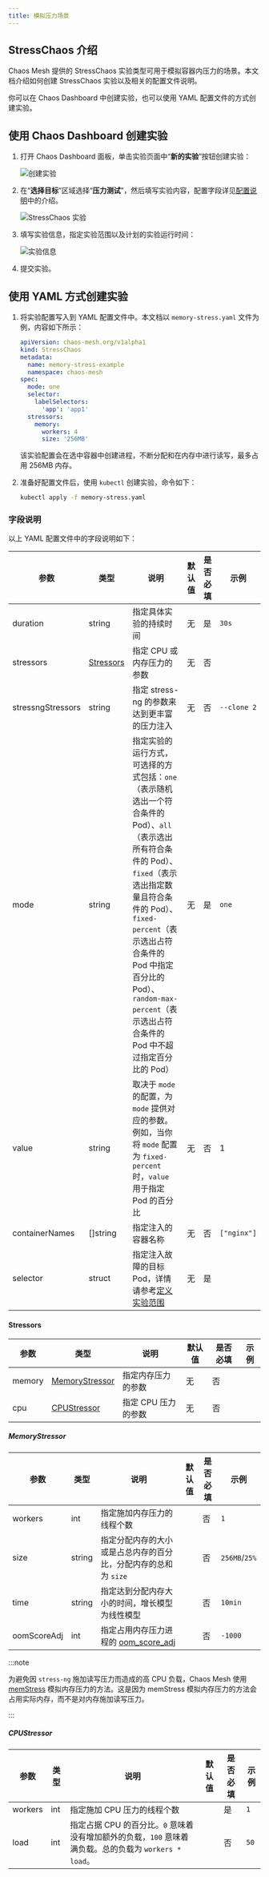 ```yaml
---
title: 模拟压力场景
---
```


## StressChaos 介绍

Chaos Mesh 提供的 StressChaos 实验类型可用于模拟容器内压力的场景。本文档介绍如何创建 StressChaos 实验以及相关的配置文件说明。

你可以在 Chaos Dashboard 中创建实验，也可以使用 YAML 配置文件的方式创建实验。

## 使用 Chaos Dashboard 创建实验

1. 打开 Chaos Dashboard 面板，单击实验页面中“**新的实验**”按钮创建实验：

   ![创建实验](./img/create-new-exp.png)

2. 在“**选择目标**”区域选择“**压力测试**”，然后填写实验内容，配置字段详见[配置说明](#字段说明)中的介绍。

   ![StressChaos 实验](./img/stresschaos-exp.png)

3. 填写实验信息，指定实验范围以及计划的实验运行时间：

   ![实验信息](./img/exp-info.png)

4. 提交实验。

## 使用 YAML 方式创建实验

1. 将实验配置写入到 YAML 配置文件中。本文档以 `memory-stress.yaml` 文件为例，内容如下所示：

   ```yaml
   apiVersion: chaos-mesh.org/v1alpha1
   kind: StressChaos
   metadata:
     name: memory-stress-example
     namespace: chaos-mesh
   spec:
     mode: one
     selector:
       labelSelectors:
         'app': 'app1'
     stressors:
       memory:
         workers: 4
         size: '256MB'
   ```

   该实验配置会在选中容器中创建进程，不断分配和在内存中进行读写，最多占用 256MB 内存。

2. 准备好配置文件后，使用 `kubectl` 创建实验，命令如下：

   ```bash
   kubectl apply -f memory-stress.yaml
   ```

### 字段说明

以上 YAML 配置文件中的字段说明如下：

| 参数                | 类型                      | 说明                                                                                                                                                                                             | 默认值 | 是否必填 | 示例          |
| ----------------- | ----------------------- | ---------------------------------------------------------------------------------------------------------------------------------------------------------------------------------------------- | --- | ---- | ----------- |
| duration          | string                  | 指定具体实验的持续时间                                                                                                                                                                                    | 无   | 是    | `30s`       |
| stressors         | [Stressors](#stressors) | 指定 CPU 或内存压力的参数                                                                                                                                                                                | 无   | 否    |             |
| stressngStressors | string                  | 指定 stress-ng 的参数来达到更丰富的压力注入                                                                                                                                                                    | 无   | 否    | `--clone 2` |
| mode              | string                  | 指定实验的运行方式，可选择的方式包括：`one`（表示随机选出一个符合条件的 Pod）、`all`（表示选出所有符合条件的 Pod）、`fixed`（表示选出指定数量且符合条件的 Pod）、`fixed-percent`（表示选出占符合条件的 Pod 中指定百分比的 Pod）、`random-max-percent`（表示选出占符合条件的 Pod 中不超过指定百分比的 Pod） | 无   | 是    | `one`       |
| value             | string                  | 取决于 `mode` 的配置，为 `mode` 提供对应的参数。例如，当你将 `mode` 配置为 `fixed-percent` 时，`value` 用于指定 Pod 的百分比                                                                                                      | 无   | 否    | 1           |
| containerNames    | \[]string               | 指定注入的容器名称                                                                                                                                                                                      | 无   | 否    | `["nginx"]` |
| selector          | struct                  | 指定注入故障的目标 Pod，详情请参考[定义实验范围](./define-chaos-experiment-scope.md)                                                                                                                                | 无   | 是    |             |

#### Stressors

| 参数     | 类型                                | 说明           | 默认值 | 是否必填 | 示例 |
| ------ | --------------------------------- | ------------ | --- | ---- | -- |
| memory | [MemoryStressor](#memorystressor) | 指定内存压力的参数    | 无   | 否    |    |
| cpu    | [CPUStressor](#cpustressor)       | 指定 CPU 压力的参数 | 无   | 否    |    |

##### MemoryStressor

| 参数          | 类型     | 说明                                                                               | 默认值 | 是否必填 | 示例            |
| ----------- | ------ | -------------------------------------------------------------------------------- | --- | ---- | ------------- |
| workers     | int    | 指定施加内存压力的线程个数                                                                    |     | 否    | `1`           |
| size        | string | 指定分配内存的大小或是占总内存的百分比，分配内存的总和为 `size`                                              |     | 否    | `256MB`/`25%` |
| time        | string | 指定达到分配内存大小的时间，增长模型为线性模型                                                          |     | 否    | `10min`       |
| oomScoreAdj | int    | 指定占用内存压力进程的 [oom\_score\_adj](https://man7.org/linux/man-pages/man5/proc.5.html) |     | 否    | `-1000`       |

:::note

为避免因 `stress-ng` 施加读写压力而造成的高 CPU 负载，Chaos Mesh 使用 [memStress](https://github.com/chaos-mesh/memStress) 模拟内存压力的方法。这是因为 memStress 模拟内存压力的方法会占用实际内存，而不是对内存施加读写压力。

:::

##### CPUStressor

| 参数      | 类型  | 说明                                                                  | 默认值 | 是否必填 | 示例   |
| ------- | --- | ------------------------------------------------------------------- | --- | ---- | ---- |
| workers | int | 指定施加 CPU 压力的线程个数                                                    |     | 是    | `1`  |
| load    | int | 指定占据 CPU 的百分比。`0` 意味着没有增加额外的负载，`100` 意味着满负载。总的负载为 `workers * load`。 |     | 否    | `50` |
